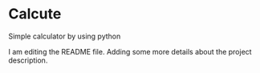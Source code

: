 # Calcute
Simple calculator by using python

I am editing the README file. Adding some more details about the project description.
